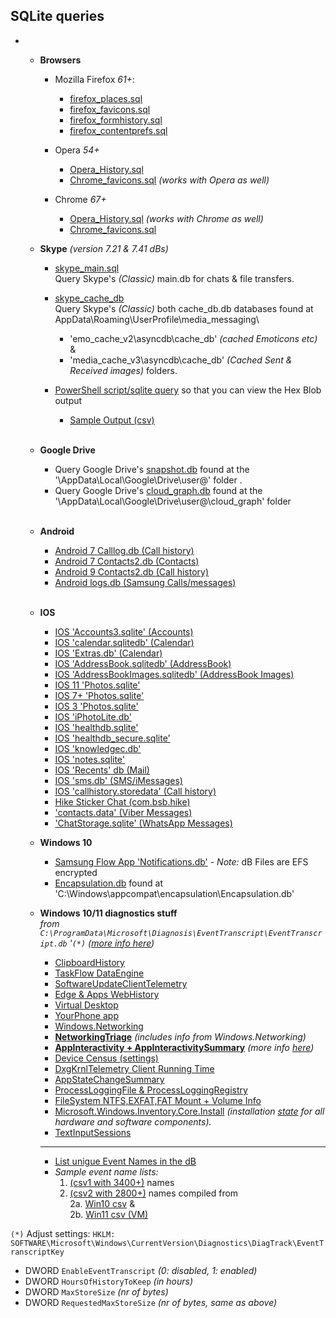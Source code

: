   ## SQLite queries ##
  -   
      - **Browsers**
        -  Mozilla Firefox *61+*:
            - [firefox_places.sql](https://github.com/kacos2000/queries/blob/master/firefox_places.sql) 
            - [firefox_favicons.sql](https://github.com/kacos2000/queries/blob/master/firefox_favicons.sql) 
            - [firefox_formhistory.sql](https://github.com/kacos2000/queries/blob/master/firefox_formhistory.sql) 
            - [firefox_contentprefs.sql](https://github.com/kacos2000/queries/blob/master/firefox_contentprefs.sql) 
      
        - Opera *54+*
          - [Opera_History.sql](https://github.com/kacos2000/queries/blob/master/Opera_History.sql)
          - [Chrome_favicons.sql](https://github.com/kacos2000/queries/blob/master/chrome_favicons.sql) *(works with Opera as well)*
      
        - Chrome *67+*
          - [Opera_History.sql](https://github.com/kacos2000/queries/blob/master/Opera_History.sql) *(works with Chrome as well)*
          - [Chrome_favicons.sql](https://github.com/kacos2000/queries/blob/master/chrome_favicons.sql)

      
       - **Skype**  *(version 7.21 & 7.41 dBs)*    
       
           - [skype_main.sql](https://github.com/kacos2000/queries/blob/master/skype_main_db.sql)<br>
             Query Skype's *(Classic)* main.db for chats & file transfers.<br>
             
           - [skype_cache_db](https://github.com/kacos2000/queries/blob/master/skype_cache_db.sql)<br>
             Query Skype's *(Classic)* both cache_db.db databases found at AppData\Roaming\UserProfile\media_messaging\ <br>
             - 'emo_cache_v2\asyncdb\cache_db'   *(cached Emoticons etc)* & <br> 
             - 'media_cache_v3\asyncdb\cache_db' *(Cached Sent & Received images)* folders.<br>
                     
           - [PowerShell script/sqlite query](https://github.com/kacos2000/queries/blob/master/cache_db.ps1) so that you can view the Hex Blob output<br>
             - [Sample Output (csv)](https://github.com/kacos2000/queries/blob/master/cache_db.csv)<br><br>


      - **Google Drive**   <br>     
           - Query Google Drive's [snapshot.db](https://github.com/kacos2000/queries/blob/master/GDrive_snapshot.sql) found at the '\AppData\Local\Google\Drive\user@' folder  .<br>
           - Query Google Drive's [cloud_graph.db](https://github.com/kacos2000/queries/blob/master/GDrive_cloudgraph.sql) found at the '\AppData\Local\Google\Drive\user@\cloud_graph' folder <br><br>
             
      - **Android**   <br>     
           - [Android 7 Calllog.db (Call history)](https://github.com/kacos2000/queries/blob/master/calllog_db.sql)<br>
           - [Android 7 Contacts2.db (Contacts)](https://github.com/kacos2000/queries/blob/master/contacts2.sql)<br>
           - [Android 9 Contacts2.db (Call history)](https://github.com/kacos2000/queries/blob/master/contacts2calls.sql)<br>
           - [Android logs.db (Samsung Calls/messages)](https://github.com/kacos2000/queries/blob/master/logs_db.sql)<br><br>
                   
      - **IOS**     <br>     
           - [IOS 'Accounts3.sqlite' (Accounts)](https://github.com/kacos2000/queries/blob/master/Accounts3_sqlite.sql)<br>
           - [IOS 'calendar.sqlitedb' (Calendar)](https://github.com/kacos2000/queries/blob/master/calendar_sqlitedb.sql)<br>
           - [IOS 'Extras.db' (Calendar)](https://github.com/kacos2000/queries/blob/master/calendar_extras.sql)<br>
           - [IOS 'AddressBook.sqlitedb' (AddressBook)](https://github.com/kacos2000/queries/blob/master/AddressBook_sqlite.sql)<br>
           - [IOS 'AddressBookImages.sqlitedb' (AddressBook Images)](https://github.com/kacos2000/queries/blob/master/AddressBookImages_sqlite.sql)<br>
           - [IOS 11 'Photos.sqlite'](https://github.com/kacos2000/queries/blob/master/Photos_sqlite11.sql)<br>
           - [IOS 7+ 'Photos.sqlite'](https://github.com/kacos2000/queries/blob/master/Photos_sqlite.sql)<br>
           - [IOS 3 'Photos.sqlite'](https://github.com/kacos2000/queries/blob/master/Photos_sqlite3.sql)<br>
           - [IOS 'iPhotoLite.db'](https://github.com/kacos2000/queries/blob/master/iPhotoLitedb.sql)<br>
           - [IOS 'healthdb.sqlite'](https://github.com/kacos2000/queries/blob/master/healthdb.sql)<br>
           - [IOS 'healthdb_secure.sqlite'](https://github.com/kacos2000/queries/blob/master/healthdb_secure.sql)<br>
           - [IOS 'knowledgec.db'](https://github.com/kacos2000/queries/blob/master/knowledgec_db.sql)<br>
           - [IOS 'notes.sqlite'](https://github.com/kacos2000/queries/blob/master/notes_sqlite.sql)<br>
           - [IOS 'Recents' db (Mail)](https://github.com/kacos2000/queries/blob/master/recents.sql)<br>
           - [IOS 'sms.db' (SMS/iMessages)](https://github.com/kacos2000/queries/blob/master/sms_db.sql)<br>
           - [IOS 'callhistory.storedata' (Call history)](https://github.com/kacos2000/queries/blob/master/callhistory_storedata.sql)<br> 
           - [Hike Sticker Chat (com.bsb.hike)](https://github.com/kacos2000/queries/blob/master/bsb_hike_messagesDB_sqlite.sql)<br>
           - ['contacts.data' (Viber Messages)](https://github.com/kacos2000/queries/blob/master/Viber_Contacts_Data_messages.sql)<br> 
           - ['ChatStorage.sqlite' (WhatsApp Messages)](https://github.com/kacos2000/queries/blob/master/WhatsApp_Chatstorage_sqlite.sql)<br> 
 
      - **Windows 10**     <br>   	 
        - [Samsung Flow App 'Notifications.db'](https://github.com/kacos2000/queries/blob/master/Samsung_Flow_Notifications_db.sql) - *Note:* dB Files are EFS encrypted <br>
        - [Encapsulation.db](https://github.com/kacos2000/Queries/blob/master/Encapsulationdb.sql) found at 'C:\Windows\appcompat\encapsulation\Encapsulation.db' <br> 

      - **Windows 10/11 diagnostics stuff**  
  *from `C:\ProgramData\Microsoft\Diagnosis\EventTranscript\EventTranscript.db` '`(*)` ([more info here](https://github.com/rathbuna/EventTranscript.db-Research))*  
        - [ClipboardHistory](https://github.com/kacos2000/Queries/blob/master/ClipboardHistory.Service.sql) <br>
        - [TaskFlow DataEngine](https://github.com/kacos2000/Queries/blob/master/TaskFlow.sql) <br>
        - [SoftwareUpdateClientTelemetry](https://github.com/kacos2000/Queries/blob/master/SoftwareUpdateClientTelemetry.sql) <br> 
        - [Edge & Apps WebHistory](https://github.com/kacos2000/Queries/blob/master/Microsoft.WebBrowser.sql) <br> 
        - [Virtual Desktop](https://github.com/kacos2000/Queries/blob/master/VirtualDesktop.sql) <br>
        - [YourPhone app](https://github.com/kacos2000/Queries/blob/master/MobilityExperience.YourPhone.sql) <br>
        - [Windows.Networking](https://github.com/kacos2000/Queries/blob/master/Windows.Networking.sql) <br>
        - [**NetworkingTriage**](https://github.com/kacos2000/Queries/blob/master/NetworkingTriage.sql)  *(includes info from Windows.Networking)*<br>
        - [**AppInteractivity + AppInteractivitySummary**](https://github.com/kacos2000/Queries/blob/master/AppInteractivity.sql)  *(more info [here](https://www.kroll.com/en/insights/publications/cyber/forensically-unpacking-eventtranscript/forensic-quick-wins-with-eventtranscript))*<br>
        - [Device Census (settings)](https://github.com/kacos2000/Queries/blob/master/Census.sql) <br>
        - [DxgKrnlTelemetry Client Running Time](https://github.com/kacos2000/Queries/blob/master/ClientRunningTime.sql) <br>
        - [AppStateChangeSummary](https://github.com/kacos2000/Queries/blob/master/AppStateChangeSummary.sql) <br>
        - [ProcessLoggingFile & ProcessLoggingRegistry](https://github.com/kacos2000/Queries/blob/master/ProcessLogging.sql) <br>
        - [FileSystem NTFS,EXFAT,FAT Mount + Volume Info](https://github.com/kacos2000/Queries/blob/master/FileSystem.Mount.sql) <br>
        - [Microsoft.Windows.Inventory.Core.Install](https://github.com/kacos2000/Queries/blob/master/Inventory.sql) *(installation [state](https://docs.microsoft.com/en-us/windows/privacy/basic-level-windows-diagnostic-events-and-fields-1709#microsoftwindowsinventorycoreinventoryapplicationadd) for all hardware and software components).* <br>
        - [TextInputSessions](https://github.com/kacos2000/Queries/blob/master/Text-InputSession.sql) <br>
        - ----------
        - [List unigue Event Names in the dB](https://github.com/kacos2000/Queries/blob/master/EventTranscript_GetEventNameList.sql) <br>
        - *Sample event name lists:* <br> 
           1. [(csv1 with 3400+)](https://github.com/kacos2000/Queries/blob/master/full_event_names_large.csv) names <br> 
           2. [(csv2 with 2800+)](https://github.com/kacos2000/Queries/blob/master/full_event_names.csv) names compiled from <br> 
              2a. [Win10 csv](https://github.com/kacos2000/Queries/blob/master/full_event_names1.csv) & <br> 
              2b. [Win11 csv (VM)](https://github.com/kacos2000/Queries/blob/master/full_event_names2.csv) <br>
           
`(*)` Adjust settings:
`HKLM: SOFTWARE\Microsoft\Windows\CurrentVersion\Diagnostics\DiagTrack\EventTranscriptKey`
   - DWORD `EnableEventTranscript` *(0: disabled, 1: enabled)*
   - DWORD `HoursOfHistoryToKeep` *(in hours)*
   - DWORD `MaxStoreSize` *(nr of bytes)*
   - DWORD `RequestedMaxStoreSize` *(nr of bytes, same as above)*
